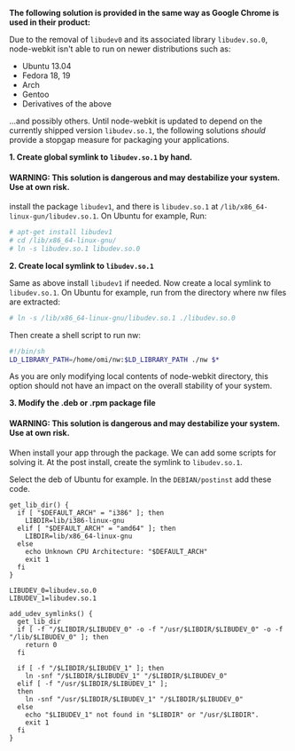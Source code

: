 **The following solution is provided in the same way as Google Chrome is used in their product:**

Due to the removal of `libudev0` and its associated library `libudev.so.0`, node-webkit isn't able to run on newer distributions such as:

 * Ubuntu 13.04
 * Fedora 18, 19
 * Arch
 * Gentoo
 * Derivatives of the above

...and possibly others. Until node-webkit is updated to depend on the currently shipped version `libudev.so.1`, the following solutions *should* provide a stopgap measure for packaging your applications.

**1. Create global symlink to `libudev.so.1` by hand.**

#### WARNING: This solution is dangerous and may destabilize your system. Use at own risk.

install the package `libudev1`, and there is `libudev.so.1` at `/lib/x86_64-linux-gun/libudev.so.1`. On Ubuntu for example, Run:

``` bash
# apt-get install libudev1
# cd /lib/x86_64-linux-gnu/
# ln -s libudev.so.1 libudev.so.0
```

**2. Create local symlink to `libudev.so.1`**

Same as above install `libudev1` if needed. Now create a local symlink to `libudev.so.1`. On Ubuntu for example, run from the directory where nw files are extracted:

``` bash
# ln -s /lib/x86_64-linux-gnu/libudev.so.1 ./libudev.so.0
```

Then create a shell script to run nw:

``` bash
#!/bin/sh
LD_LIBRARY_PATH=/home/omi/nw:$LD_LIBRARY_PATH ./nw $*
```

As you are only modifying local contents of node-webkit directory, this option should not have an impact on the overall stability of your system.

**3. Modify the .deb or .rpm package file**

#### WARNING: This solution is dangerous and may destabilize your system. Use at own risk.

When install your app through the package. We can add some scripts for solving it. At the post install, create the symlink to `libudev.so.1`.  

Select the deb of Ubuntu for example. In the `DEBIAN/postinst` add these code. 

``` shell
get_lib_dir() {
  if [ "$DEFAULT_ARCH" = "i386" ]; then
    LIBDIR=lib/i386-linux-gnu
  elif [ "$DEFAULT_ARCH" = "amd64" ]; then
    LIBDIR=lib/x86_64-linux-gnu
  else
    echo Unknown CPU Architecture: "$DEFAULT_ARCH"
    exit 1
  fi
}

LIBUDEV_0=libudev.so.0
LIBUDEV_1=libudev.so.1

add_udev_symlinks() {
  get_lib_dir
  if [ -f "/$LIBDIR/$LIBUDEV_0" -o -f "/usr/$LIBDIR/$LIBUDEV_0" -o -f "/lib/$LIBUDEV_0" ]; then
    return 0
  fi

  if [ -f "/$LIBDIR/$LIBUDEV_1" ]; then
    ln -snf "/$LIBDIR/$LIBUDEV_1" "/$LIBDIR/$LIBUDEV_0"
  elif [ -f "/usr/$LIBDIR/$LIBUDEV_1" ];
  then
    ln -snf "/usr/$LIBDIR/$LIBUDEV_1" "/$LIBDIR/$LIBUDEV_0"
  else
    echo "$LIBUDEV_1" not found in "$LIBDIR" or "/usr/$LIBDIR".
    exit 1
  fi
}

```